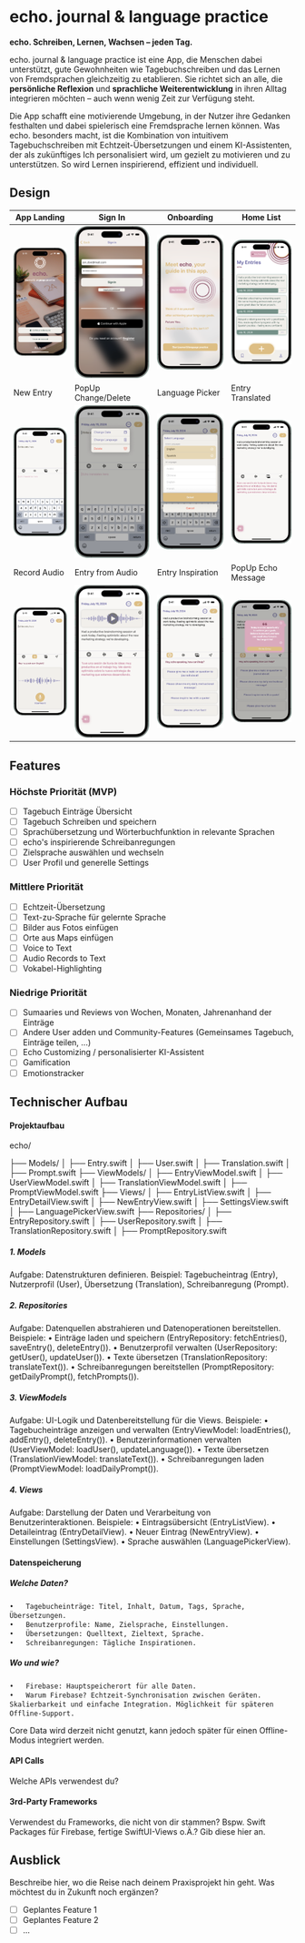 # echo. journal & language practice

**echo. Schreiben, Lernen, Wachsen – jeden Tag.**

echo. journal & language practice ist eine App, die Menschen dabei unterstützt, gute Gewohnheiten wie Tagebuchschreiben und das Lernen von Fremdsprachen gleichzeitig zu etablieren. Sie richtet sich an alle, die **persönliche Reflexion** und **sprachliche Weiterentwicklung** in ihren Alltag integrieren möchten – auch wenn wenig Zeit zur Verfügung steht.

Die App schafft eine motivierende Umgebung, in der Nutzer ihre Gedanken festhalten und dabei spielerisch eine Fremdsprache lernen können. Was echo. besonders macht, ist die Kombination von intuitivem Tagebuchschreiben mit Echtzeit-Übersetzungen und einem KI-Assistenten, der als zukünftiges Ich personalisiert wird, um gezielt zu motivieren und zu unterstützen. So wird Lernen inspirierend, effizient und individuell.


## Design

| App Landing             | Sign In               | Onboarding             | Home List            |
|--------------------------|-----------------------|------------------------|----------------------|
| ![App Landing](./img/App%20Landing.png) | ![Sign In](./img/Sign%20In.png) | ![Onboarding](./img/echo%20onboarding.png) | ![Home List](./img/Home%20List.png) |
| New Entry               | PopUp Change/Delete | Language Picker        | Entry Translated     |
| ![New Entry](./img/New%20Entry.png) | ![PopUp Change/Delete](./img/PopUp%20Change%20Delete.png) | ![Language Picker](./img/Language%20Picker.png) | ![Entry Translated](./img/Entry%20translated.png) |
| Record Audio            | Entry from Audio     | Entry Inspiration      | PopUp Echo Message   |
| ![Record Audio](./img/Record%20Audio.png) | ![Entry from Audio](./img/Entry%20from%20Audio.png) | ![Entry Inspiration](./img/Echo%20Entry%20Inspiration.png) | ![PopUp Echo Message](./img/PopUp%20Echo%20Message.png) |

## Features

### Höchste Priorität (MVP)
- [ ] Tagebuch Einträge Übersicht
- [ ] Tagebuch Schreiben und speichern
- [ ] Sprachübersetzung und Wörterbuchfunktion in relevante Sprachen
- [ ] echo's inspirierende Schreibanregungen
- [ ] Zielsprache auswählen und wechseln
- [ ] User Profil und generelle Settings
### Mittlere Priorität
- [ ] Echtzeit-Übersetzung
- [ ] Text-zu-Sprache für gelernte Sprache
- [ ] Bilder aus Fotos einfügen
- [ ] Orte aus Maps einfügen
- [ ] Voice to Text
- [ ] Audio Records to Text
- [ ] Vokabel-Highlighting
### Niedrige Priorität
- [ ] Sumaaries und Reviews von Wochen, Monaten, Jahrenanhand der Einträge
- [ ] Andere User adden und Community-Features (Gemeinsames Tagebuch, Einträge teilen, ...)
- [ ] Echo Customizing / personalisierter KI-Assistent
- [ ] Gamification
- [ ] Emotionstracker

## Technischer Aufbau

#### Projektaufbau
echo/

├── Models/
│   ├── Entry.swift
│   ├── User.swift
│   ├── Translation.swift
│   ├── Prompt.swift
├── ViewModels/
│   ├── EntryViewModel.swift
│   ├── UserViewModel.swift
│   ├── TranslationViewModel.swift
│   ├── PromptViewModel.swift
├── Views/
│   ├── EntryListView.swift
│   ├── EntryDetailView.swift
│   ├── NewEntryView.swift
│   ├── SettingsView.swift
│   ├── LanguagePickerView.swift
├── Repositories/
│   ├── EntryRepository.swift
│   ├── UserRepository.swift
│   ├── TranslationRepository.swift
│   ├── PromptRepository.swift

##### 1. Models
Aufgabe: Datenstrukturen definieren.
Beispiel: Tagebucheintrag (Entry), Nutzerprofil (User), Übersetzung (Translation), Schreibanregung (Prompt).

##### 2. Repositories
Aufgabe: Datenquellen abstrahieren und Datenoperationen bereitstellen.
Beispiele:
	•	Einträge laden und speichern (EntryRepository: fetchEntries(), saveEntry(), deleteEntry()).
	•	Benutzerprofil verwalten (UserRepository: getUser(), updateUser()).
	•	Texte übersetzen (TranslationRepository: translateText()).
	•	Schreibanregungen bereitstellen (PromptRepository: getDailyPrompt(), fetchPrompts()).

##### 3. ViewModels
Aufgabe: UI-Logik und Datenbereitstellung für die Views.
Beispiele:
	•	Tagebucheinträge anzeigen und verwalten (EntryViewModel: loadEntries(), addEntry(), deleteEntry()).
	•	Benutzerinformationen verwalten (UserViewModel: loadUser(), updateLanguage()).
	•	Texte übersetzen (TranslationViewModel: translateText()).
	•	Schreibanregungen laden (PromptViewModel: loadDailyPrompt()).

##### 4. Views
Aufgabe: Darstellung der Daten und Verarbeitung von Benutzerinteraktionen.
Beispiele:
	•	Eintragsübersicht (EntryListView).
	•	Detaileintrag (EntryDetailView).
	•	Neuer Eintrag (NewEntryView).
	•	Einstellungen (SettingsView).
	•	Sprache auswählen (LanguagePickerView).

#### Datenspeicherung

##### Welche Daten?
	•	Tagebucheinträge: Titel, Inhalt, Datum, Tags, Sprache, Übersetzungen.
	•	Benutzerprofile: Name, Zielsprache, Einstellungen.
	•	Übersetzungen: Quelltext, Zieltext, Sprache.
	•	Schreibanregungen: Tägliche Inspirationen.

##### Wo und wie?
	•	Firebase: Hauptspeicherort für alle Daten.
	•	Warum Firebase? Echtzeit-Synchronisation zwischen Geräten. Skalierbarkeit und einfache Integration. Möglichkeit für späteren Offline-Support.

Core Data wird derzeit nicht genutzt, kann jedoch später für einen Offline-Modus integriert werden.

#### API Calls
Welche APIs verwendest du?

#### 3rd-Party Frameworks
Verwendest du Frameworks, die nicht von dir stammen? Bspw. Swift Packages für Firebase, fertige SwiftUI-Views o.Ä.? Gib diese hier an.


## Ausblick
Beschreibe hier, wo die Reise nach deinem Praxisprojekt hin geht. Was möchtest du in Zukunft noch ergänzen?

- [ ] Geplantes Feature 1
- [ ] Geplantes Feature 2
- [ ] ...
